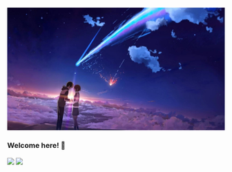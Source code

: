 ![banner](./assets/images/your-name.jpeg)
### Welcome here! 👋
<img align="center" src="https://github-readme-stats.vercel.app/api?username=m7yue&show_icons=true&count_private=true&theme=algolia" />
<img align="center" src="https://github-readme-stats.vercel.app/api/top-langs/?username=m7yue&hide=html&theme=algolia&count_private=false" />
<!--
**m7yue/m7yue** is a ✨ _special_ ✨ repository because its `README.md` (this file) appears on your GitHub profile.

Here are some ideas to get you started:

- 🔭 I’m currently working on ...
- 🌱 I’m currently learning ...
- 👯 I’m looking to collaborate on ...
- 🤔 I’m looking for help with ...
- 💬 Ask me about ...
- 📫 How to reach me: ...
- 😄 Pronouns: ...
- ⚡ Fun fact: ...
-->
